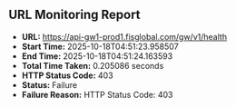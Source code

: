 ## URL Monitoring Report

- **URL:** https://api-gw1-prod1.fisglobal.com/gw/v1/health
- **Start Time:** 2025-10-18T04:51:23.958507
- **End Time:** 2025-10-18T04:51:24.163593
- **Total Time Taken:** 0.205086 seconds
- **HTTP Status Code:** 403
- **Status:** Failure
- **Failure Reason:** HTTP Status Code: 403
